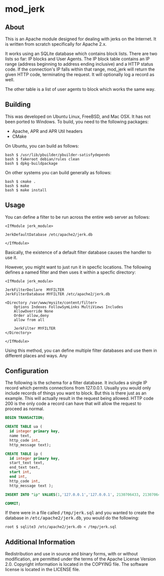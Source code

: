 # mod_jerk

## About

This is an Apache module designed for dealing with jerks on the Internet. It is
written from scratch specifically for Apache 2.x.

It works using an SQLite database which contains block lists. There are two
lists so far: IP blocks and User Agents. The IP block table contains an IP range
(address beginning to address ending inclusive) and a HTTP status code. If the
connection's IP falls within that range, mod_jerk will return the given HTTP
code, terminating the request. It will optionally log a record as well.

The other table is a list of user agents to block which works the same way.

## Building

This was developed on Ubuntu Linux, FreeBSD, and Mac OSX. It has not been ported
to Windows. To build, you need to the following packages:

  * Apache, APR and APR Util headers
  * CMake

On Ubuntu, you can build as follows:

    bash $ /usr/lib/pbuilder/pbuilder-satisfydepends
    bash $ fakeroot debian/rules clean
    bash $ dpkg-buildpackage
  
On other systems you can build generally as follows:

    bash $ cmake .
    bash $ make
    bash $ make install

## Usage

You can define a filter to be run across the entire web server as follows:

    <IfModule jerk_module>

    JerkDefaultDatabase /etc/apache2/jerk.db

    </IfModule>

Basically, the existence of a default filter database causes the handler to use it.

However, you might want to just run it in specfic locations. The following
defines a named filter and then uses it within a specfic directory:

    <IfModule jerk_module>

    JerkFilterDeclare  MYFILTER
    JerkFilterDatabase MYFILTER /etc/apache2/jerk.db

    <Directory /var/www/mysite/content/filter>
        Options Indexes FollowSymLinks MultiViews Includes
        AllowOverride None
        Order allow,deny
        allow from all

        JerkFilter MYFILTER
    </Directory>

    </IfModule>

Using this method, you can define multiple filter databases and use them in
different places and ways. Any

## Configuration

The following is the schema for a filter database. It includes a single IP
record which permits connections from 127.0.0.1. Usually you would only include
records of things you want to block. But this is there just as an example. This
will actually result in the request being allowed. HTTP code 200 is the only
code a record can have that will allow the request to proceed as normal.

```sql
BEGIN TRANSACTION;

CREATE TABLE ua (
  id integer primary key, 
  name text, 
  http_code int, 
  http_message text);

CREATE TABLE ip (
  id integer primary key,
  start_text text,
  end_text text,
  start int,
  end int,
  http_code int, 
  http_message text );

INSERT INTO "ip" VALUES(1,'127.0.0.1','127.0.0.1', 2130706433, 2130706433, 200, 'Message');

COMMIT;
```

If there were in a file called <tt>/tmp/jerk.sql</tt> and you wanted to create
the database in <tt>/etc/apache2/jerk.db</tt>, you would do the following:

    root $ sqlite3 /etc/apache2/jerk.db < /tmp/jerk.sql

## Additional Information

Redistribution and use in source and binary forms, with or without modification,
are permitted under the terms of the Apache License Version 2.0. Copyright
information is located in the COPYING file. The software license is located in
the LICENSE file.
